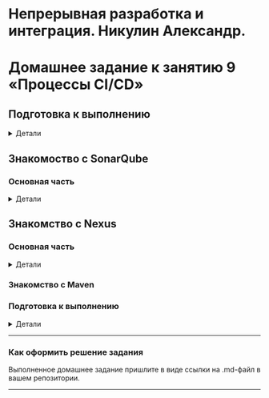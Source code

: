 # Непрерывная разработка и интеграция. Никулин Александр. 
# Домашнее задание к занятию 9 «Процессы CI/CD»

## Подготовка к выполнению

<details>
  <summary>Детали</summary>

  1. Создайте два VM в Yandex Cloud с параметрами: 2CPU 4RAM Centos7 (остальное по минимальным требованиям).
      - ![alt text](imgs/image100.png)
  2. Пропишите в [inventory](./infrastructure/inventory/cicd/hosts.yml) [playbook](./infrastructure/site.yml) созданные хосты.
      - ![alt text](imgs/image99.png)
  3. Добавьте в [files](./infrastructure/files/) файл со своим публичным ключом (id_rsa.pub). Если ключ называется иначе — найдите таску в плейбуке, которая использует id_rsa.pub имя, и исправьте на своё.
      - ![alt text](imgs/image97.png)
  4. Запустите playbook, ожидайте успешного завершения.
      - пришлось править так же реcentosBase repo на vault и накатывать 12й постгрю
      - ![alt text](imgs/image96.png)
  5. Проверьте готовность SonarQube через [браузер](http://localhost:9000).
      - ![alt text](imgs/image94.png)
  6. Зайдите под admin\admin, поменяйте пароль на свой.
      - ![alt text](imgs/image95.png)
  7.  Проверьте готовность Nexus через [бразуер](http://localhost:8081).
      - ![alt text](imgs/image93.png)
  8. Подключитесь под admin\admin123, поменяйте пароль, сохраните анонимный доступ.
      - ![alt text](imgs/image92.png)

</details>

## Знакомоство с SonarQube

### Основная часть

<details>
  <summary>Детали</summary>

  1. Создайте новый проект, название произвольное.
      - ![alt text](imgs/image91.png)
  2. Скачайте пакет sonar-scanner, который вам предлагает скачать SonarQube.
      - ![alt text](imgs/image90.png)
      - ![alt text](imgs/image89.png)
  3. Сделайте так, чтобы binary был доступен через вызов в shell (или поменяйте переменную PATH, или любой другой, удобный вам способ).
      - ![alt text](imgs/image88.png)
  4. Проверьте `sonar-scanner --version`.
      - ![alt text](imgs/image88.png)
  5. Запустите анализатор против кода из директории [example](./example) с дополнительным ключом `-Dsonar.coverage.exclusions=fail.py`.
      - ![alt text](imgs/image87.png)
      - ![alt text](imgs/image86.png)
  6. Посмотрите результат в интерфейсе.
      - ![alt text](imgs/image85.png)
  7. Исправьте ошибки, которые он выявил, включая warnings.
      - ![alt text](imgs/image84.png)
  8. Запустите анализатор повторно — проверьте, что QG пройдены успешно.
      - ![alt text](imgs/image83.png)
  9. Сделайте скриншот успешного прохождения анализа, приложите к решению ДЗ.
      - ![alt text](imgs/image82.png)

</details>

## Знакомство с Nexus

### Основная часть

<details>
  <summary>Детали</summary>

  1. В репозиторий `maven-public` загрузите артефакт с GAV-параметрами:

  *    groupId: netology;
  *    artifactId: java;
  *    version: 8_282;
  *    classifier: distrib;
  *    type: tar.gz.
    
  2. В него же загрузите такой же артефакт, но с version: 8_102.
  3. Проверьте, что все файлы загрузились успешно.
  4. В ответе пришлите файл `maven-metadata.xml` для этого артефекта.

</details>

### Знакомство с Maven

### Подготовка к выполнению

<details>
  <summary>Детали</summary>
  1. Скачайте дистрибутив с [maven](https://maven.apache.org/download.cgi).
  2. Разархивируйте, сделайте так, чтобы binary был доступен через вызов в shell (или поменяйте переменную PATH, или любой другой, удобный вам способ).
  3. Удалите из `apache-maven-<version>/conf/settings.xml` упоминание о правиле, отвергающем HTTP- соединение — раздел mirrors —> id: my-repository-http-unblocker.
  4. Проверьте `mvn --version`.
  5. Заберите директорию [mvn](./mvn) с pom.

  ### Основная часть

  1. Поменяйте в `pom.xml` блок с зависимостями под ваш артефакт из первого пункта задания для Nexus (java с версией 8_282).
  2. Запустите команду `mvn package` в директории с `pom.xml`, ожидайте успешного окончания.
  3. Проверьте директорию `~/.m2/repository/`, найдите ваш артефакт.
  4. В ответе пришлите исправленный файл `pom.xml`.

</details>

---

### Как оформить решение задания

Выполненное домашнее задание пришлите в виде ссылки на .md-файл в вашем репозитории.

---
